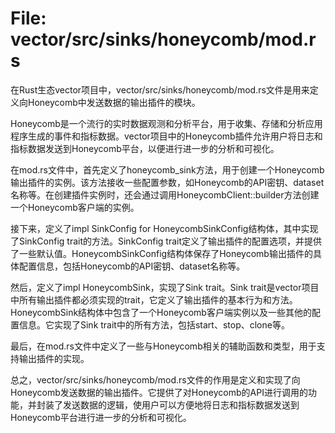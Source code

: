 # File: vector/src/sinks/honeycomb/mod.rs

在Rust生态vector项目中，vector/src/sinks/honeycomb/mod.rs文件是用来定义向Honeycomb中发送数据的输出插件的模块。

Honeycomb是一个流行的实时数据观测和分析平台，用于收集、存储和分析应用程序生成的事件和指标数据。vector项目中的Honeycomb插件允许用户将日志和指标数据发送到Honeycomb平台，以便进行进一步的分析和可视化。

在mod.rs文件中，首先定义了honeycomb_sink方法，用于创建一个Honeycomb输出插件的实例。该方法接收一些配置参数，如Honeycomb的API密钥、dataset名称等。在创建插件实例时，还会通过调用HoneycombClient::builder方法创建一个Honeycomb客户端的实例。

接下来，定义了impl SinkConfig for HoneycombSinkConfig结构体，其中实现了SinkConfig trait的方法。SinkConfig trait定义了输出插件的配置选项，并提供了一些默认值。HoneycombSinkConfig结构体保存了Honeycomb输出插件的具体配置信息，包括Honeycomb的API密钥、dataset名称等。

然后，定义了impl HoneycombSink，实现了Sink trait。Sink trait是vector项目中所有输出插件都必须实现的trait，它定义了输出插件的基本行为和方法。HoneycombSink结构体中包含了一个Honeycomb客户端实例以及一些其他的配置信息。它实现了Sink trait中的所有方法，包括start、stop、clone等。

最后，在mod.rs文件中定义了一些与Honeycomb相关的辅助函数和类型，用于支持输出插件的实现。

总之，vector/src/sinks/honeycomb/mod.rs文件的作用是定义和实现了向Honeycomb发送数据的输出插件。它提供了对Honeycomb的API进行调用的功能，并封装了发送数据的逻辑，使用户可以方便地将日志和指标数据发送到Honeycomb平台进行进一步的分析和可视化。

